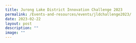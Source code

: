 ```yaml
---
title: Jurong Lake District Innovation Challenge 2023
permalink: /Events-and-resources/events/jldchallenge2023/
date: 2023-02-22
layout: post
description: ""
image: ""
---
```

